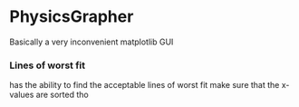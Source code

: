 # PhysicsGrapher
Basically a very inconvenient matplotlib GUI

### Lines of worst fit
has the ability to find the acceptable lines of worst fit
make sure that the x-values are sorted tho
